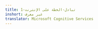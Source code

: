 ```yaml
---
title: تبادل-الخطة على الإنترنت-1
inshort: غير معرف
translator: Microsoft Cognitive Services
---
```




